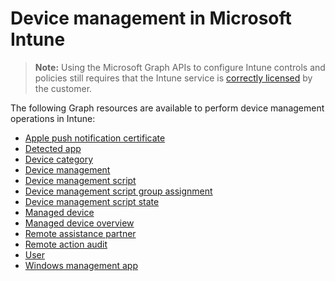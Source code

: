 # Device management in Microsoft Intune

> **Note:** Using the Microsoft Graph APIs to configure Intune controls and policies still requires that the Intune service is [correctly licensed](https://www.microsoft.com/en-us/cloud-platform/microsoft-intune-pricing) by the customer.

The following Graph resources are available to perform device management operations in Intune:

- [Apple push notification certificate](intune_devicefe_applepushnotificationcertificate.md)
- [Detected app](intune_devicefe_detectedapp.md)
- [Device category](intune_devicefe_devicecategory.md)
- [Device management](intune_devicefe_devicemanagement.md)
- [Device management script](intune_devicefe_devicemanagementscript.md)
- [Device management script group assignment](intune_devicefe_devicemanagementscriptgroupassignment.md)
- [Device management script state](intune_devicefe_devicemanagementscriptstate.md)
- [Managed device](intune_devicefe_manageddevice.md)
- [Managed device overview](intune_devicefe_manageddeviceoverview.md)
- [Remote assistance partner](intune_remoteassistance_remoteassistancepartner.md)
- [Remote action audit](intune_devicefe_remoteactionaudit.md)
- [User](intune_devicefe_user.md)
- [Windows management app](intune_devicefe_windowsmanagementapp.md)
